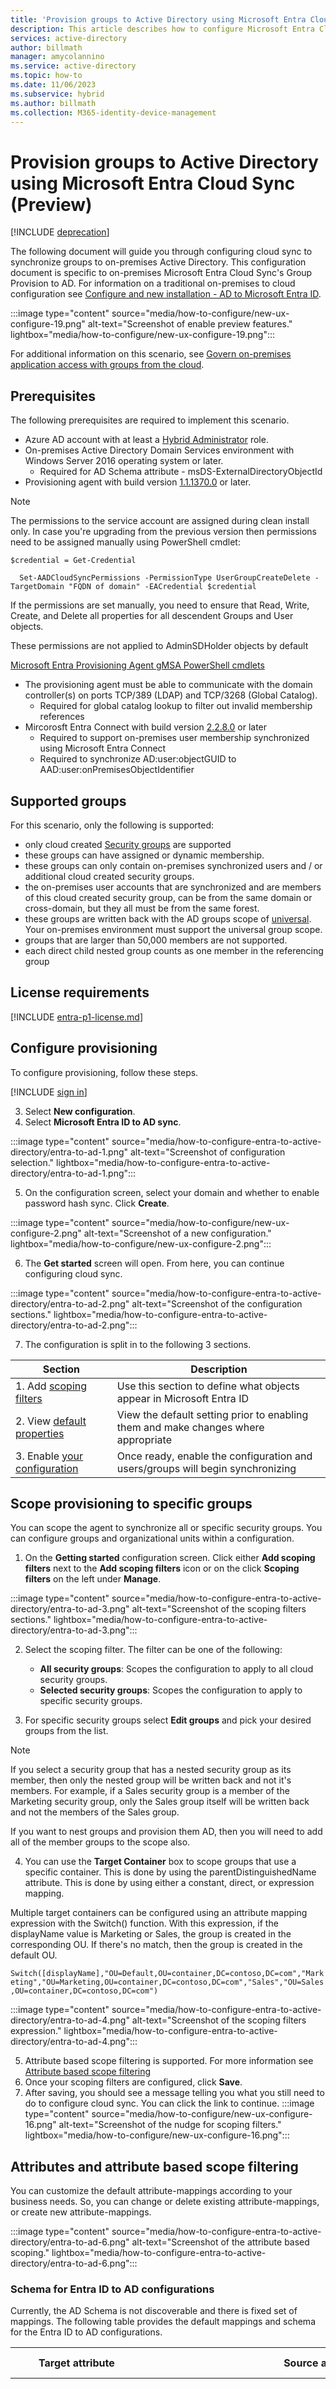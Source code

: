 ```yaml
---
title: 'Provision groups to Active Directory using Microsoft Entra Cloud Sync'
description: This article describes how to configure Microsoft Entra Cloud Sync's Group Provision to AD with cloud sync.
services: active-directory
author: billmath
manager: amycolannino
ms.service: active-directory
ms.topic: how-to
ms.date: 11/06/2023
ms.subservice: hybrid
ms.author: billmath
ms.collection: M365-identity-device-management
---
```


# Provision groups to Active Directory using Microsoft Entra Cloud Sync (Preview)

[!INCLUDE [deprecation](~/includes/gwb-v2-deprecation.md)]

The following document will guide you through configuring cloud sync to synchronize groups to on-premises Active Directory.  This configuration document is specific to on-premises Microsoft Entra Cloud Sync's Group Provision to AD.  For information on a traditional on-premises to cloud configuration see [Configure and new installation - AD to Microsoft Entra ID](how-to-configure.md).

 :::image type="content" source="media/how-to-configure/new-ux-configure-19.png" alt-text="Screenshot of enable preview features." lightbox="media/how-to-configure/new-ux-configure-19.png":::

For additional information on this scenario, see [Govern on-premises application access with groups from the cloud](govern-on-premises-groups.md).

## Prerequisites
The following prerequisites are required to implement this scenario.

 - Azure AD account with at least a [Hybrid Administrator](../../role-based-access-control/permissions-reference.md#hybrid-identity-administrator) role.
 - On-premises Active Directory Domain Services environment with Windows Server 2016 operating system or later. 
     - Required for AD Schema attribute  - msDS-ExternalDirectoryObjectId 
 - Provisioning agent with build version [1.1.1370.0](reference-version-history.md#1113700) or later.

 > [!NOTE]
 > The permissions to the service account are assigned during clean install only. In case you're upgrading from the previous version then permissions need to be assigned manually using PowerShell cmdlet: 
 > 
 > ```
 > $credential = Get-Credential  
 >
 >   Set-AADCloudSyncPermissions -PermissionType UserGroupCreateDelete -TargetDomain "FQDN of domain" -EACredential $credential
 >```
 >If the permissions are set manually, you need to ensure that Read, Write, Create, and Delete all properties for all descendent Groups and User objects. 
 >
 >These permissions are not applied to AdminSDHolder objects by default

 [Microsoft Entra Provisioning Agent gMSA PowerShell cmdlets](how-to-gmsa-cmdlets.md#grant-permissions-to-a-specific-domain) 

 - The provisioning agent must be able to communicate with the domain controller(s) on ports TCP/389 (LDAP) and TCP/3268 (Global Catalog).
     - Required for global catalog lookup to filter out invalid membership references
 - Mircorosft Entra Connect with build version [2.2.8.0](../connect/reference-connect-version-history.md#2280) or later
     - Required to support on-premises user membership synchronized using Microsoft Entra Connect 
     - Required to synchronize AD:user:objectGUID to AAD:user:onPremisesObjectIdentifier

## Supported groups
For this scenario, only the following is supported:
  - only cloud created [Security groups](../../../fundamentals/concept-learn-about-groups.md#group-types) are supported
  - these groups can have assigned or dynamic membership.
  - these groups can only contain on-premises synchronized users and / or additional cloud created security groups.
  - the on-premises user accounts that are synchronized and are members of this cloud created security group, can be from the same domain or cross-domain, but they all must be from the same forest.
  - these groups are written back with the AD groups scope of [universal](/windows-server/identity/ad-ds/manage/understand-security-groups#group-scope).  Your on-premises environment must support the universal group scope.
  - groups that are larger than 50,000 members are not supported.
  - each direct child nested group counts as one member in the referencing group

## License requirements
[!INCLUDE [entra-p1-license.md](~/includes/entra-p1-license.md)]



## Configure provisioning
To configure provisioning, follow these steps.

 [!INCLUDE [sign in](../../../includes/cloud-sync-sign-in.md)]
 
 3. Select **New configuration**.
 4. Select **Microsoft Entra ID to AD sync**.

  :::image type="content" source="media/how-to-configure-entra-to-active-directory/entra-to-ad-1.png" alt-text="Screenshot of configuration selection." lightbox="media/how-to-configure-entra-to-active-directory/entra-to-ad-1.png":::

 5. On the configuration screen, select your domain and whether to enable password hash sync.  Click **Create**.  
 
 :::image type="content" source="media/how-to-configure/new-ux-configure-2.png" alt-text="Screenshot of a new configuration." lightbox="media/how-to-configure/new-ux-configure-2.png":::

 6.  The **Get started** screen will open.  From here, you can continue configuring cloud sync.

  :::image type="content" source="media/how-to-configure-entra-to-active-directory/entra-to-ad-2.png" alt-text="Screenshot of the configuration sections." lightbox="media/how-to-configure-entra-to-active-directory/entra-to-ad-2.png":::

 7. The configuration is split in to the following 3 sections.

   |Section|Description|
   |-----|-----|
   |1. Add [scoping filters](#scope-provisioning-to-specific-groups)|Use this section to define what objects appear in Microsoft Entra ID|
   |2. View [default properties](#accidental-deletions-and-email-notifications)|View the default setting prior to enabling them and make changes where appropriate|
   |3. Enable [your configuration](#enable-your-configuration)|Once ready, enable the configuration and users/groups will begin synchronizing|

## Scope provisioning to specific groups
You can scope the agent to synchronize all or specific security groups. You can configure groups and organizational units within a configuration. 
 
 1.  On the **Getting started** configuration screen.  Click either **Add scoping filters** next to the **Add scoping filters** icon or on the click **Scoping filters** on the left under **Manage**.

  :::image type="content" source="media/how-to-configure-entra-to-active-directory/entra-to-ad-3.png" alt-text="Screenshot of the scoping filters sections." lightbox="media/how-to-configure-entra-to-active-directory/entra-to-ad-3.png":::
 
 2. Select the scoping filter. The filter can be one of the following:
     - **All security groups**: Scopes the configuration to apply to all cloud security groups.
     - **Selected security groups**: Scopes the configuration to apply to specific security groups.

 3. For specific security groups select **Edit groups** and pick your desired groups from the list.

 >[!NOTE]
 >If you select a security group that has a nested security group as its member, then only the nested group will be written back and not it's members.  For example, if a Sales security group is a member of the Marketing security group, only the Sales group itself will be written back and not the members of the Sales group.
 >
 >If you want to nest groups and provision them AD, then you will need to add all of the member groups to the scope also.

 4.  You can use the **Target Container** box to scope groups that use a specific container.  This is done by using the parentDistinguishedName attribute. This is done by using either a constant, direct, or expression mapping.
 
  Multiple target containers can be configured using an attribute mapping expression with the Switch() function.  With this expression, if the displayName value is Marketing or Sales, the group is created in the corresponding OU. If there's no match, then the group is created in the default OU.

  ```Switch([displayName],"OU=Default,OU=container,DC=contoso,DC=com","Marketing","OU=Marketing,OU=container,DC=contoso,DC=com","Sales","OU=Sales,OU=container,DC=contoso,DC=com")  ```

  :::image type="content" source="media/how-to-configure-entra-to-active-directory/entra-to-ad-4.png" alt-text="Screenshot of the scoping filters expression." lightbox="media/how-to-configure-entra-to-active-directory/entra-to-ad-4.png":::

 5. Attribute based scope filtering is supported.  For more information see [Attribute based scope filtering](#attribute-scope-filtering)
 4. Once your scoping filters are configured, click **Save**.
 5. After saving, you should see a message telling you what you still need to do to configure cloud sync.  You can click the link to continue.
 :::image type="content" source="media/how-to-configure/new-ux-configure-16.png" alt-text="Screenshot of the nudge for scoping filters." lightbox="media/how-to-configure/new-ux-configure-16.png":::


## Attributes and attribute based scope filtering
You can customize the default attribute-mappings according to your business needs. So, you can change or delete existing attribute-mappings, or create new attribute-mappings.  

:::image type="content" source="media/how-to-configure-entra-to-active-directory/entra-to-ad-6.png" alt-text="Screenshot of the attribute based scoping." lightbox="media/how-to-configure-entra-to-active-directory/entra-to-ad-6.png":::

### Schema for Entra ID to AD configurations
Currently, the AD Schema is not discoverable and there is fixed set of mappings.  The following table provides the default mappings and schema for the Entra ID to AD configurations.

|Target attribute|Source attribute|Mapping type|Notes|
|-----|-----|-----|-----|
|adminDescription|Append("Group_",[objectId])|Expression|CANNOT UPDATE IN UI - SHOULD NOT UPDATE</br></br>Used for filtering out AD to cloud sync</br></br>Not visible in UI|
|cn|Append(Append(Left(Trim([displayName]),51),"_"),Mid([objectId],25,12))|Expression||
|description|Left(Trim([description]),448)|Expression||
|displayName|displayName|Direct||
|isSecurityGroup|True|Constant|CANNOT UPDATE IN UI - SHOULD NOT UPDATE</br></br>Not visible in UI|
|member|members|Direct|CANNOT UPDATE IN UI - SHOULD NOT UPDATE</br></br>Not visible in UI|
|msDS-ExternalDirectoryObjectId|Append("Group_",[objectId])|Expression|CANNOT UPDATE IN UI - SHOULD NOT UPDATE</br></br>Used for joining - matching in AD</br></br>Not visible in UI|
|ObjectGUID|||CANNOT UPDATE IN UI - SHOULD NOT UPDATE</br></br>Read only - anchor in AD</br></br>Not visible in UI|
|parentDistinguishedName|OU=Users,DC=&lt;domain selected at configuration start&gt;,DC=com|Constant|Default in the UI|
|UniversalScope|True|Constant|CANNOT UPDATE IN UI - SHOULD NOT UPDATE</br></br>Not visible in UI|

Be aware that not all of the above mappings are visible in the portal.  For more information on how to add an attribute mapping see, see [attribute mapping](how-to-attribute-mapping.md#add-an-attribute-mapping---microsoft-entra-id-to-ad-preview).


### Attribute scope filtering
Attribute based scope filtering is supported.  This allows you to scope groups based on certain attributes.  However, be aware that the attribute mapping section for a Microsoft Entra ID to AD configuration is slightly different than the traditional attribute mapping section.

:::image type="content" source="media/how-to-configure-entra-to-active-directory/entra-to-ad-6.png" alt-text="Screenshot of the attribute based scoping." lightbox="media/how-to-configure-entra-to-active-directory/entra-to-ad-6.png":::

#### Supported clauses

A scoping filter consists of one or more clauses. Clauses determine which groups are allowed to pass through the scoping filter by evaluating each group's attributes. For example, you might have one clause that requires that a groups  "displayName" attribute equals "Marketing", so only Marketing groups are provisioned.

#### The default security grouping
The default security grouping is applied on top of every clause created and uses the "AND" logic. It contains the following conditions:
  - securityEnabled IS True AND 
  - dirSyncEnabled IS FALSE AND 
  - mailEnabled IS FALSE
  
The default security grouping is ALWAYS applied first and uses the AND logic when working with a single clause.   Clause will then follow the logic outlined below.

A single clause defines a single condition for a single attribute value. If multiple clauses are created in a single scoping filter, they're evaluated together using "AND" logic. The "AND" logic means all clauses must evaluate to "true" in order for a user to be provisioned.

:::image type="content" source="media/how-to-configure-entra-to-active-directory/entra-to-ad-8.png" alt-text="Screenshot of AND clause attribute based scoping." lightbox="media/how-to-configure-entra-to-active-directory/entra-to-ad-8.png":::

Finally, multiple scoping filters can be created for a group. If multiple scoping filters are present, they're evaluated together by using "OR" logic. The "OR" logic means that if either of the clauses in any of the configured scoping filters evaluate to "true", the group is provisioned.

:::image type="content" source="media/how-to-configure-entra-to-active-directory/entra-to-ad-9.png" alt-text="Screenshot of OR clause attribute based scoping." lightbox="media/how-to-configure-entra-to-active-directory/entra-to-ad-9.png":::


#### Supported operators
The following operators are supported:

|Operator|Description|
|-----|-----|
|&||
|ENDS_WITH||
|EQUALS|Clause returns "true" if the evaluated attribute matches the input string value exactly (case sensitive).|
|GREATER_THAN|Clause returns "true" if the evaluated attribute is greater than the value. The value specified on the scoping filter must be an integer and the attribute on the user must be an integer [0,1,2,...].|
|GREATER_THAN_OR_EQUALS| Clause returns "true" if the evaluated attribute is greater than or equal to the value. The value specified on the scoping filter must be an integer and the attribute on the user must be an integer [0,1,2,...].|
|INCLUDES||
|IS FALSE| Clause returns "true" if the evaluated attribute contains a Boolean value of false.|
|IS_MEMBER_OF||
|IS NOT NULL|Clause returns "true" if the evaluated attribute is not empty.|
|IS NULL|Clause returns "true" if the evaluated attribute is empty.|
|IS TRUE|Clause returns "true" if the evaluated attribute contains a Boolean value of true.|
|!&L||
|NOT EQUALS|Clause returns "true" if the evaluated attribute doesn't match the input string value (case sensitive).|
|NOT REGEX MATCH|Clause returns "true" if the evaluated attribute doesn't match a regular expression pattern. It returns "false" if the attribute is null / empty.|
|PRESENT||
|REGEX MATCH|Clause returns "true" if the evaluated attribute matches a regular expression pattern. For example: ([1-9][0-9]) matches any number between 10 and 99 (case sensitive).|
|VALID CERT MATCH||

#### Create an attribute based filter
To create an attribute based filter use the following steps:

1.  Click **Add attribute filter**
2.  In the **Name** box, provide a name for your filter
3.  From the drop-down, under **Target attribute** select the target attribute
4.  Under **Operator**, select an operator.
5.  Under **Value**, specify a value.
6.  Click **Save**.

:::image type="content" source="media/how-to-configure-entra-to-active-directory/entra-to-ad-7.png" alt-text="Screenshot of the setting up attribute based scoping." lightbox="media/how-to-configure-entra-to-active-directory/entra-to-ad-7.png":::

For more information, see [attribute mapping](how-to-attribute-mapping.md#add-an-attribute-mapping---microsoft-entra-id-to-ad-preview).


## On-demand provisioning
Microsoft Entra Connect cloud sync allows you to test configuration changes, by applying these changes to a group.  

You can use this to validate and verify that the changes made to the configuration were applied properly and are being correctly synchronized to Microsoft Entra ID.  

The following is true with regrad to on-demand provisioning of groups:
- On-demand provisioning of groups supports updating up to five members at a time.
- On-demand provisioning doesn't support deleting groups that have been deleted from Microsoft Entra ID. Those groups don't appear when you search for a group.
- On-demand provisioning doesn't support nested groups that aren't directly assigned to the application.
- The on-demand provisioning request API can only accept a single group with up to 5 members at a time.


### Verify a group
To use on-demand provisioning, follow these steps:

>[!NOTE]
>When using on-demand provisioning, members are not automatically provsisioned.  You need to select which members you wish to test on and there is a 5 member limit.

 [!INCLUDE [sign in](../../../includes/cloud-sync-sign-in.md)]

 3. Under **Configuration**, select your configuration.
 4. On the left, select **Provision on demand**.
 5. Enter the name of the group in the **Selected group** box
 6. From the **Selected users** section, select some users to test.
 
   :::image type="content" source="media/how-to-configure-entra-to-active-directory/entra-to-ad-10.png" alt-text="Screenshot of adding members." lightbox="media/how-to-configure-entra-to-active-directory/entra-to-ad-10.png":::

 7. Click **Provision**.
 8. You should see the group provisioned.
 
   :::image type="content" source="media/how-to-configure-entra-to-active-directory/entra-to-ad-11.png" alt-text="Screenshot of successful provisioning on demand." lightbox="media/how-to-configure-entra-to-active-directory/entra-to-ad-11.png":::


For more information, see [on-demand provisioning](how-to-on-demand-provision.md).

## Accidental deletions and email notifications
The accidental delete feature is designed to protect you from accidental configuration changes and changes to your on-premises directory that would affect many users and groups.  

This feature allows you to:

- configure the ability to prevent accidental deletes automatically. 
- Set the # of objects (threshold) beyond which the configuration will take effect 
- set up a notification email address so they can get an email notification once the sync job in question is put in quarantine for this scenario 

For more information, see [Accidental deletes](how-to-accidental-deletes.md)

## Enable your configuration
Once you've finalized and tested your configuration, you can enable it.  Click **Enable configuration** to enable it.


## Provisioning logs and quarantines
Cloud sync monitors the health of your configuration and places unhealthy objects in a quarantine state. If most or all of the calls made against the target system consistently fail because of an error, for example, invalid admin credentials, the sync job is marked as in quarantine.  For more information, see the troubleshooting section on [quarantines](how-to-troubleshoot.md#provisioning-quarantined-problems).

Provisioning logs are available and can be used to provide information and assist in troubleshooting.

   :::image type="content" source="media/how-to-configure-entra-to-active-directory/entra-to-ad-11.png" alt-text="Screenshot of successful provisioning on demand." lightbox="media/how-to-configure-entra-to-active-directory/entra-to-ad-11.png":::

For more information on provisioning logs, see [Enabling provisioning logs](how-to-cloud-sync-workbook.md#enabling-provisioning-logs)



## Next steps 

- [Govern on-premises Active Directory based apps (Kerberos) using Microsoft Entra ID Governance](govern-on-premises-groups.md)
- [Migrate Microsoft Entra Connect Sync group writeback V2 to Microsoft Entra Cloud Sync](migrate-group-writeback.md)
- [Set up group writeback in entitlement management](~/id-governance/entitlement-management-group-writeback.md)
- [What is provisioning?](../what-is-provisioning.md)
- [What is Microsoft Entra Connect cloud sync?](what-is-cloud-sync.md)
